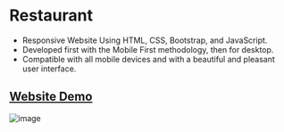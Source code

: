 # Restaurant
- Responsive Website Using HTML, CSS, Bootstrap, and JavaScript.
- Developed first with the Mobile First methodology, then for desktop.
- Compatible with all mobile devices and with a beautiful and pleasant user interface.

## [Website Demo](https://mahrous-gamal.github.io/Restaurant/)

![image](https://github.com/Mahrous-Gamal/Restaurant/assets/105131896/5ed4ef43-b066-4586-a944-e49dc29561da)

